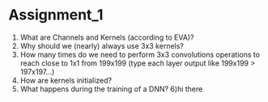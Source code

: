 # Assignment_1

1) What are Channels and Kernels (according to EVA)?
2) Why should we (nearly) always use 3x3 kernels?
3) How many times do we need to perform 3x3 convolutions operations to reach close to 1x1 from 199x199 (type each layer output like 199x199 > 197x197...)
4) How are kernels initialized? 
5) What happens during the training of a DNN?
6)hi there

